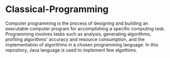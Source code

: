 # Classical-Programming
Computer programming is the process of designing and building an executable computer program for accomplishing a specific computing task. Programming involves tasks such as analysis, generating algorithms, profiling algorithms' accuracy and resource consumption, and the implementation of algorithms in a chosen programming language. In this repository, Java language is used to implement few algothims.
